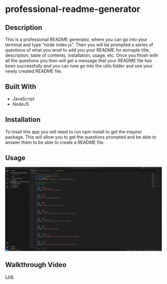 # professional-readme-generator

## Description

This is a professional README generator, where you can go into your terminal and  type "node index.js". Then you will be prompted a series of questions of what you wnat to add you your README for exmaple title, description, table of contents, installation, usage, etc. Once you finish with all the questions you then will get a message that your README file has been successfully and you can now go into the utils folder and see your newly created README file.

## Built With

* JavaScript
* NodeJS

## Installation

To insall this app you will need to run npm install to get the inquirer package. This will allow you to get the questions prompted and be able to answer them to be able to create a README file.

## Usage

![](./images/professional-readme-generator-gif.gif)

## Walkthrough Video

[Link](https://drive.google.com/file/d/1g8xHsyYafQ7WqINgyAFU97oSmZkBKXjt/view)